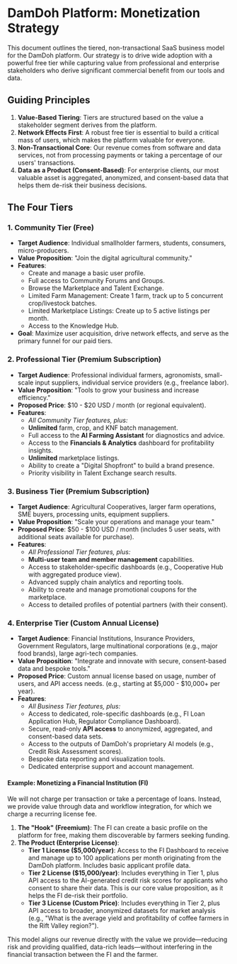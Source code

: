 
# DamDoh Platform: Monetization Strategy

This document outlines the tiered, non-transactional SaaS business model for the DamDoh platform. Our strategy is to drive wide adoption with a powerful free tier while capturing value from professional and enterprise stakeholders who derive significant commercial benefit from our tools and data.

## Guiding Principles

1.  **Value-Based Tiering**: Tiers are structured based on the value a stakeholder segment derives from the platform.
2.  **Network Effects First**: A robust free tier is essential to build a critical mass of users, which makes the platform valuable for everyone.
3.  **Non-Transactional Core**: Our revenue comes from software and data services, not from processing payments or taking a percentage of our users' transactions.
4.  **Data as a Product (Consent-Based)**: For enterprise clients, our most valuable asset is aggregated, anonymized, and consent-based data that helps them de-risk their business decisions.

## The Four Tiers

### 1. Community Tier (Free)

-   **Target Audience**: Individual smallholder farmers, students, consumers, micro-producers.
-   **Value Proposition**: "Join the digital agricultural community."
-   **Features**:
    -   Create and manage a basic user profile.
    -   Full access to Community Forums and Groups.
    -   Browse the Marketplace and Talent Exchange.
    -   Limited Farm Management: Create 1 farm, track up to 5 concurrent crop/livestock batches.
    -   Limited Marketplace Listings: Create up to 5 active listings per month.
    -   Access to the Knowledge Hub.
-   **Goal**: Maximize user acquisition, drive network effects, and serve as the primary funnel for our paid tiers.

### 2. Professional Tier (Premium Subscription)

-   **Target Audience**: Professional individual farmers, agronomists, small-scale input suppliers, individual service providers (e.g., freelance labor).
-   **Value Proposition**: "Tools to grow your business and increase efficiency."
-   **Proposed Price**: $10 - $20 USD / month (or regional equivalent).
-   **Features**:
    -   *All Community Tier features, plus:*
    -   **Unlimited** farm, crop, and KNF batch management.
    -   Full access to the **AI Farming Assistant** for diagnostics and advice.
    -   Access to the **Financials & Analytics** dashboard for profitability insights.
    -   **Unlimited** marketplace listings.
    -   Ability to create a "Digital Shopfront" to build a brand presence.
    -   Priority visibility in Talent Exchange search results.

### 3. Business Tier (Premium Subscription)

-   **Target Audience**: Agricultural Cooperatives, larger farm operations, SME buyers, processing units, equipment suppliers.
-   **Value Proposition**: "Scale your operations and manage your team."
-   **Proposed Price**: $50 - $100 USD / month (includes 5 user seats, with additional seats available for purchase).
-   **Features**:
    -   *All Professional Tier features, plus:*
    -   **Multi-user team and member management** capabilities.
    -   Access to stakeholder-specific dashboards (e.g., Cooperative Hub with aggregated produce view).
    -   Advanced supply chain analytics and reporting tools.
    -   Ability to create and manage promotional coupons for the marketplace.
    -   Access to detailed profiles of potential partners (with their consent).

### 4. Enterprise Tier (Custom Annual License)

-   **Target Audience**: Financial Institutions, Insurance Providers, Government Regulators, large multinational corporations (e.g., major food brands), large agri-tech companies.
-   **Value Proposition**: "Integrate and innovate with secure, consent-based data and bespoke tools."
-   **Proposed Price**: Custom annual license based on usage, number of users, and API access needs. (e.g., starting at $5,000 - $10,000+ per year).
-   **Features**:
    -   *All Business Tier features, plus:*
    -   Access to dedicated, role-specific dashboards (e.g., FI Loan Application Hub, Regulator Compliance Dashboard).
    -   Secure, read-only **API access** to anonymized, aggregated, and consent-based data sets.
    -   Access to the outputs of DamDoh's proprietary AI models (e.g., Credit Risk Assessment scores).
    -   Bespoke data reporting and visualization tools.
    -   Dedicated enterprise support and account management.

#### Example: Monetizing a Financial Institution (FI)

We will not charge per transaction or take a percentage of loans. Instead, we provide value through data and workflow integration, for which we charge a recurring license fee.

1.  **The "Hook" (Freemium)**: The FI can create a basic profile on the platform for free, making them discoverable by farmers seeking funding.
2.  **The Product (Enterprise License)**:
    *   **Tier 1 License ($5,000/year)**: Access to the FI Dashboard to receive and manage up to 100 applications per month originating from the DamDoh platform. Includes basic applicant profile data.
    *   **Tier 2 License ($15,000/year)**: Includes everything in Tier 1, plus API access to the AI-generated credit risk scores for applicants who consent to share their data. This is our core value proposition, as it helps the FI de-risk their portfolio.
    *   **Tier 3 License (Custom Price)**: Includes everything in Tier 2, plus API access to broader, anonymized datasets for market analysis (e.g., "What is the average yield and profitability of coffee farmers in the Rift Valley region?").

This model aligns our revenue directly with the value we provide—reducing risk and providing qualified, data-rich leads—without interfering in the financial transaction between the FI and the farmer.
